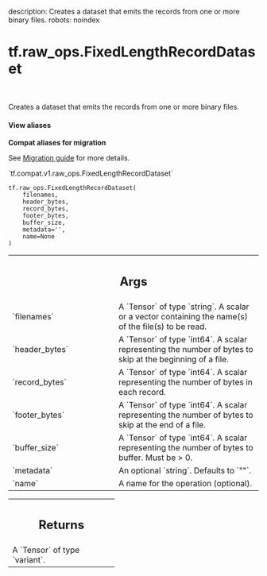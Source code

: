 description: Creates a dataset that emits the records from one or more binary files.
robots: noindex

# tf.raw_ops.FixedLengthRecordDataset

<!-- Insert buttons and diff -->

<table class="tfo-notebook-buttons tfo-api nocontent" align="left">

</table>



Creates a dataset that emits the records from one or more binary files.


<section class="expandable">
  <h4 class="showalways">View aliases</h4>
  <p>
<b>Compat aliases for migration</b>
<p>See
<a href="https://www.tensorflow.org/guide/migrate">Migration guide</a> for
more details.</p>
<p>`tf.compat.v1.raw_ops.FixedLengthRecordDataset`</p>
</p>
</section>

<pre class="devsite-click-to-copy prettyprint lang-py tfo-signature-link">
<code>tf.raw_ops.FixedLengthRecordDataset(
    filenames,
    header_bytes,
    record_bytes,
    footer_bytes,
    buffer_size,
    metadata=&#x27;&#x27;,
    name=None
)
</code></pre>



<!-- Placeholder for "Used in" -->


<!-- Tabular view -->
 <table class="responsive fixed orange">
<colgroup><col width="214px"><col></colgroup>
<tr><th colspan="2"><h2 class="add-link">Args</h2></th></tr>

<tr>
<td>
`filenames`<a id="filenames"></a>
</td>
<td>
A `Tensor` of type `string`.
A scalar or a vector containing the name(s) of the file(s) to be
read.
</td>
</tr><tr>
<td>
`header_bytes`<a id="header_bytes"></a>
</td>
<td>
A `Tensor` of type `int64`.
A scalar representing the number of bytes to skip at the
beginning of a file.
</td>
</tr><tr>
<td>
`record_bytes`<a id="record_bytes"></a>
</td>
<td>
A `Tensor` of type `int64`.
A scalar representing the number of bytes in each record.
</td>
</tr><tr>
<td>
`footer_bytes`<a id="footer_bytes"></a>
</td>
<td>
A `Tensor` of type `int64`.
A scalar representing the number of bytes to skip at the end
of a file.
</td>
</tr><tr>
<td>
`buffer_size`<a id="buffer_size"></a>
</td>
<td>
A `Tensor` of type `int64`.
A scalar representing the number of bytes to buffer. Must be > 0.
</td>
</tr><tr>
<td>
`metadata`<a id="metadata"></a>
</td>
<td>
An optional `string`. Defaults to `""`.
</td>
</tr><tr>
<td>
`name`<a id="name"></a>
</td>
<td>
A name for the operation (optional).
</td>
</tr>
</table>



<!-- Tabular view -->
 <table class="responsive fixed orange">
<colgroup><col width="214px"><col></colgroup>
<tr><th colspan="2"><h2 class="add-link">Returns</h2></th></tr>
<tr class="alt">
<td colspan="2">
A `Tensor` of type `variant`.
</td>
</tr>

</table>


